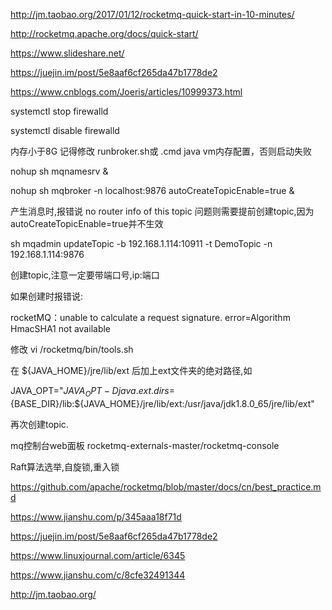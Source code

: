 http://jm.taobao.org/2017/01/12/rocketmq-quick-start-in-10-minutes/

http://rocketmq.apache.org/docs/quick-start/

https://www.slideshare.net/

https://juejin.im/post/5e8aaf6cf265da47b1778de2

https://www.cnblogs.com/Joeris/articles/10999373.html

systemctl stop firewalld

systemctl  disable  firewalld

内存小于8G 记得修改 runbroker.sh或 .cmd   java vm内存配置，否则启动失败

nohup sh mqnamesrv &

nohup sh mqbroker -n localhost:9876 autoCreateTopicEnable=true &

产生消息时,报错说 no router info of this topic 问题则需要提前创建topic,因为autoCreateTopicEnable=true并不生效

sh mqadmin updateTopic  -b 192.168.1.114:10911  -t  DemoTopic  -n 192.168.1.114:9876

创建topic,注意一定要带端口号,ip:端口

如果创建时报错说:

rocketMQ：unable to calculate a request signature. error=Algorithm HmacSHA1 not available

修改 vi  /rocketmq/bin/tools.sh

在 ${JAVA_HOME}/jre/lib/ext 后加上ext文件夹的绝对路径,如

JAVA_OPT="${JAVA_OPT} -Djava.ext.dirs=${BASE_DIR}/lib:${JAVA_HOME}/jre/lib/ext:/usr/java/jdk1.8.0_65/jre/lib/ext" 

再次创建topic.


mq控制台web面板
rocketmq-externals-master/rocketmq-console



Raft算法选举,自旋锁,重入锁



https://github.com/apache/rocketmq/blob/master/docs/cn/best_practice.md

https://www.jianshu.com/p/345aaa18f71d

https://juejin.im/post/5e8aaf6cf265da47b1778de2

https://www.linuxjournal.com/article/6345

https://www.jianshu.com/c/8cfe32491344



http://jm.taobao.org/




